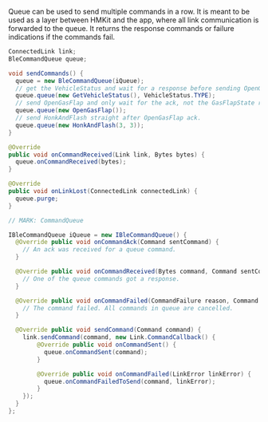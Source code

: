 Queue can be used to send multiple commands in a row. It is meant to be used as a layer between HMKit and the app, where all link communication is forwarded to the queue. It returns the response commands or failure indications if the commands fail.

```java
ConnectedLink link;
BleCommandQueue queue;

void sendCommands() {
  queue = new BleCommandQueue(iQueue);
  // get the VehicleStatus and wait for a response before sending OpenGasFlap.
  queue.queue(new GetVehicleStatus(), VehicleStatus.TYPE); 
  // send OpenGasFlap and only wait for the ack, not the GasFlapState response.
  queue.queue(new OpenGasFlap());
  // send HonkAndFlash straight after OpenGasFlap ack.
  queue.queue(new HonkAndFlash(3, 3));
}

@Override
public void onCommandReceived(Link link, Bytes bytes) {
  queue.onCommandReceived(bytes);
}

@Override
public void onLinkLost(ConnectedLink connectedLink) {
  queue.purge;
}

// MARK: CommandQueue

IBleCommandQueue iQueue = new IBleCommandQueue() {
  @Override public void onCommandAck(Command sentCommand) {
    // An ack was received for a queue command.
  }

  @Override public void onCommandReceived(Bytes command, Command sentCommand) {
    // One of the queue commands got a response.
  }

  @Override public void onCommandFailed(CommandFailure reason, Command sentCommand) {
    // The command failed. All commands in queue are cancelled.
  }

  @Override public void sendCommand(Command command) {
    link.sendCommand(command, new Link.CommandCallback() {
        @Override public void onCommandSent() {
          queue.onCommandSent(command);
        }

        @Override public void onCommandFailed(LinkError linkError) {
          queue.onCommandFailedToSend(command, linkError);
        }
    });
  }
};
```
